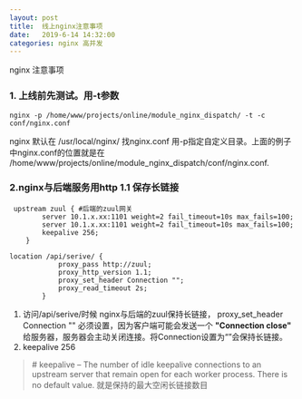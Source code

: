 ```yaml
---
layout: post
title:  线上nginx注意事项
date:   2019-6-14 14:32:00
categories: nginx 高并发
---
```


nginx 注意事项
### 1. 上线前先测试。用-t参数
```
nginx -p /home/www/projects/online/module_nginx_dispatch/ -t -c conf/nginx.conf
```

nginx 默认在 /usr/local/nginx/ 找nginx.conf 用-p指定自定义目录。上面的例子中nginx.conf的位置就是在 /home/www/projects/online/module_nginx_dispatch/conf/nginx.conf.

### 2.nginx与后端服务用http 1.1 保存长链接
```
 upstream zuul { #后端的zuul网关
        server 10.1.x.xx:1101 weight=2 fail_timeout=10s max_fails=100;
        server 10.1.x.xx:1101 weight=2 fail_timeout=10s max_fails=100;
        keepalive 256; 
    }

location /api/serive/ {
            proxy_pass http://zuul;
            proxy_http_version 1.1;
            proxy_set_header Connection "";
            proxy_read_timeout 2s;     
        }
```

1. 访问/api/serive/时候 nginx与后端的zuul保持长链接，
proxy_set_header Connection "" 必须设置，因为客户端可能会发送一个 **"Connection close"** 给服务器，服务器会主动关闭连接。将Connection设置为“”会保持长链接。
2. keepalive 256 
>   # keepalive – The number of idle keepalive connections to an upstream server that remain open for each worker process. There is no default value. 
就是保持的最大空闲长链接数目
